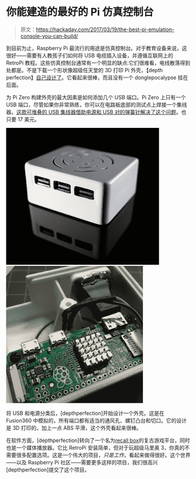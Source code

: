 # 你能建造的最好的 Pi 仿真控制台

> 原文：<https://hackaday.com/2017/03/19/the-best-pi-emulation-console-you-can-build/>

到目前为止，Raspberry Pi 最流行的用途是仿真控制台。对于教育设备来说，这很好——需要有人教孩子们如何将 USB 电缆插入设备，并遵循互联网上的 RetroPi 教程。这些仿真控制台通常有一个明显的缺点:它们很难看，电线散落得到处都是。不是下载一个形状像超级任天堂的 3D 打印 Pi 外壳，【depth perfection】[自己设计了](http://www.classicgamestation.com/)。它看起来很棒，而且没有一个 donglepocalypse 挂在后面。

为 Pi Zero 构建外壳的最大因素是如何添加几个 USB 端口。Pi Zero 上只有一个 USB 端口，尽管如果你非常熟练，你可以在电路板底部的测试点上焊接一个集线器。[这款可堆叠的 USB 集线器借助电源和 USB 对的弹簧针解决了这个问题](https://www.amazon.com/gp/product/B01K9IVUYM/)。也只要 17 美元。

 [![beautiful-pi-case](img/5bf83db38ac99b3866da86a9cdc5b2fe.png "beautiful-pi-case")](https://hackaday.com/2017/03/19/the-best-pi-emulation-console-you-can-build/beautiful-pi-case/)  [![heatsink](img/a1e4f5bc92227d4067bf02c304dfa41d.png "heatsink")](https://hackaday.com/2017/03/19/the-best-pi-emulation-console-you-can-build/heatsink-5/) 

将 USB 和电源分类后，[depthperfection]开始设计一个外壳。这是在 Fusion360 中模拟的，所有端口都有适当的通风孔、螺钉凸台和切口。它的设计是 3D 打印的，加上一点 ABS 平滑，这个外壳看起来很棒。

在软件方面，[depthperfection]转向了一个名为[recall box](https://www.recalbox.com/)的复古游戏平台，同时也是一个媒体播放器。它比 RetroPi 安装简单，但对于玩超级马里奥 3，你真的不需要很多配置选项。这是一个伟大的项目，*只是工作*，看起来做得很好。这个世界——以及 Raspberry Pi 社区——需要更多这样的项目，我们很高兴[depthperfection]提交了这个项目。